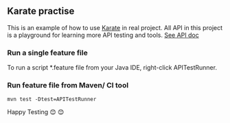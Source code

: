 ## Karate practise

This is an example of how to use [Karate](http://restful-booker.herokuapp.com/apidoc/index.html) in real project. All API in this project is a playground for learning more API testing and tools. [See API doc](http://restful-booker.herokuapp.com/apidoc/index.html) 

### Run a single feature file
To run a script *.feature file from your Java IDE, right-click APITestRunner.

### Run feature file from Maven/ CI tool

``mvn test -Dtest=APITestRunner``

Happy Testing :blush: :blush: